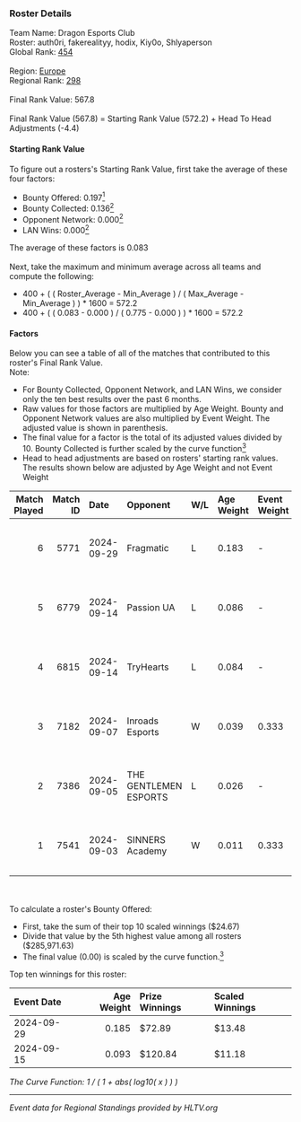 ### Roster Details<br />
Team Name: Dragon Esports Club<br />
Roster: auth0ri, fakerealityy, hodix, Kiy0o, Shlyaperson<br />
Global Rank: [454](../../standings_global_2025_02_28.md)<br />
<br />
Region: [Europe]( ../../standings_europe_2025_02_28.md)<br />
Regional Rank: [298]( ../../standings_europe_2025_02_28.md)<br />
<br />
Final Rank Value:  567.8<br />
<br />
Final Rank Value (567.8) = Starting Rank Value (572.2) + Head To Head Adjustments (-4.4)<br />

#### Starting Rank Value<br />
To figure out a rosters's Starting Rank Value, first take the average of these four factors:<br />
- Bounty Offered: 0.197[<sup>1</sup>](#table2)
- Bounty Collected: 0.136[<sup>2</sup>](#table1)
- Opponent Network: 0.000[<sup>2</sup>](#table1)
- LAN Wins: 0.000[<sup>2</sup>](#table1)

The average of these factors is 0.083<br />
<br />
Next, take the maximum and minimum average across all teams and compute the following:<br />
- 400 + ( ( Roster_Average - Min_Average ) / ( Max_Average - Min_Average ) ) * 1600 = 572.2
- 400 + ( ( 0.083 - 0.000 ) / ( 0.775 - 0.000 ) ) * 1600 = 572.2


#### Factors<br />
Below you can see a table of all of the matches that contributed to this roster's Final Rank Value.<br />
Note:<br />

- For Bounty Collected, Opponent Network, and LAN Wins, we consider only the ten best results over the past 6 months.
- Raw values for those factors are multiplied by Age Weight. Bounty and Opponent Network values are also multiplied by Event Weight. The adjusted value is shown in parenthesis.
- The final value for a factor is the total of its adjusted values divided by 10. Bounty Collected is further scaled by the curve function[<sup>3</sup>](#curveFunction)
- Head to head adjustments are based on rosters' starting rank values. The results shown below are adjusted by Age Weight and not Event Weight
<span id="table1"></span><br />


| Match Played | Match ID | Date       | Opponent              | W/L | Age Weight | Event Weight | Bounty Collected | Opponent Network | LAN Wins  | H2H Adj. | Roster                                            |
| -: | -: | :- | :- | :- | :- | :- | :- | :- | :- | -: | :- |
|            6 |     5771 | 2024-09-29 | Fragmatic             | L   | 0.183      | -            | -                | -                | -         |    -2.86 | auth0ri, fakerealityy, hodix, Kiy0o, Shlyaperson  |
|            5 |     6779 | 2024-09-14 | Passion UA            | L   | 0.086      | -            | -                | -                | -         |    -0.29 | auth0ri, DMBPWR, fakerealityy, hodix, Shlyaperson |
|            4 |     6815 | 2024-09-14 | TryHearts             | L   | 0.084      | -            | -                | -                | -         |    -1.71 | auth0ri, DMBPWR, fakerealityy, hodix, Shlyaperson |
|            3 |     7182 | 2024-09-07 | Inroads Esports       | W   | 0.039      | 0.333        | 0.000 (0.000)    | 0.004 (0.000)    | 0 (0.000) |     0.48 | auth0ri, DMBPWR, fakerealityy, hodix, Shlyaperson |
|            2 |     7386 | 2024-09-05 | THE GENTLEMEN ESPORTS | L   | 0.026      | -            | -                | -                | -         |    -0.27 | auth0ri, DMBPWR, fakerealityy, hodix, Shlyaperson |
|            1 |     7541 | 2024-09-03 | SINNERS Academy       | W   | 0.011      | 0.333        | 0.001 (0.000)    | 0.111 (0.000)    | 0 (0.000) |     0.26 | auth0ri, DMBPWR, fakerealityy, hodix, Shlyaperson |

<br />
<span id="table2"></span><br />
To calculate a roster's Bounty Offered:<br />

- First, take the sum of their top 10 scaled winnings ($24.67)
- Divide that value by the 5th highest value among all rosters ($285,971.63)
- The final value (0.00) is scaled by the curve function.[<sup>3</sup>](#curveFunction)

Top ten winnings for this roster:<br />

| Event Date | Age Weight | Prize Winnings | Scaled Winnings |
| :- | -: | :- | :- |
| 2024-09-29 |      0.185 | $72.89         | $13.48          |
| 2024-09-15 |      0.093 | $120.84        | $11.18          |


<span id="curveFunction"></span>_The Curve Function: 1 / ( 1 + abs( log10( x ) ) )_<br />

---
_Event data for Regional Standings provided by HLTV.org_<br />
